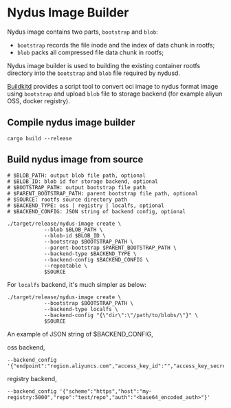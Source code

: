 # Nydus Image Builder

Nydus image contains two parts, `bootstrap` and `blob`:

- `bootstrap` records the file inode and the index of data chunk in rootfs;
- `blob` packs all compressed file data chunk in rootfs;

Nydus image builder is used to building the existing container rootfs directory into the `bootstrap` and `blob` file required by nydusd.

[Buildkitd](https://gitlab.alibaba-inc.com/kata-containers/buildkit) provides a script tool to convert oci image to nydus format image using `bootstrap` and upload `blob` file to storage backend (for example aliyun OSS, docker registry).

## Compile nydus image builder

```shell
cargo build --release
```

## Build nydus image from source

```shell
# $BLOB_PATH: output blob file path, optional
# $BLOB_ID: blob id for storage backend, optional
# $BOOTSTRAP_PATH: output bootstrap file path
# $PARENT_BOOTSTRAP_PATH: parent bootstrap file path, optional
# $SOURCE: rootfs source directory path
# $BACKEND_TYPE: oss | registry | localfs, optional
# $BACKEND_CONFIG: JSON string of backend config, optional

./target/release/nydus-image create \
            --blob $BLOB_PATH \
            --blob-id $BLOB_ID \
            --bootstrap $BOOTSTRAP_PATH \
            --parent-bootstrap $PARENT_BOOTSTRAP_PATH \
            --backend-type $BACKEND_TYPE \
            --backend-config $BACKEND_CONFIG \
            --repeatable \
            $SOURCE
```

For `localfs` backend, it's much simpler as below:

```shell
./target/release/nydus-image create \
            --bootstrap $BOOTSTRAP_PATH \
            --backend-type localfs \
            --backend-config "{\"dir\":\"/path/to/blobs/\"}" \
            $SOURCE
```

An example of JSON string of $BACKEND_CONFIG,

oss backend,
```shell
--backend_config '{"endpoint":"region.aliyuncs.com","access_key_id":"","access_key_secret":"","bucket_name":""}'
```

registry backend,

```shell
--backend_config '{"scheme":"https","host":"my-registry:5000","repo":"test/repo","auth":"<base64_encoded_auth>"}'
```
